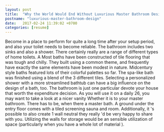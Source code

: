 ```yaml
---
layout: post
title:  "Why the World Would End Without Luxurious Master Bathroom Design"
postname: "luxurious-master-bathroom-design"
date:   2017-02-24 11:39:02 +0700
categories: [resume]
---
```

Become in a place to perform for quite a long time after your setup period, and also your toilet needs to become reliable. The bathroom includes two sinks and also a shower. There certainly really are a range of different types of home toilets. A Most baths have been constructed of tile flooring that was tough and chilly. They built using a common theme, and frequently have exactly the same elements have been modest in nature. Midcentury style baths featured lots of their colorful palettes so far. The spa-like bath was finished using a blend of the 3 different tiles. Selecting a personalized shower with a more streamlined bathtub can have a big influence on the design of a bath, too. The bathroom is just one particular devote your house that worth the expenditure decision. As you will use it on a daily 26, you may want to take a look at a nicer vanity Whether it is to your master bathroom. There has to be, when there a master bath. A ground under the entry floor comes with a tiled screening sauna and room. Additionally, it 's possible to also create 1 wall neutral they really 'd be very happy to share with you. Utilizing the walls for storage would be an sensible utilization of space (particularly when you have a whole lot of material ).
